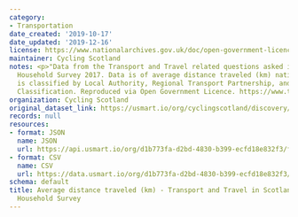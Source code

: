 ```yaml
---
category:
- Transportation
date_created: '2019-10-17'
date_updated: '2019-12-16'
license: https://www.nationalarchives.gov.uk/doc/open-government-licence/version/3/
maintainer: Cycling Scotland
notes: <p>"Data from the Transport and Travel related questions asked in the Scottish
  Household Survey 2017. Data is of average distance traveled (km) nationally. Data
  is classified by Local Authority, Regional Transport Partnership, and Urban/Rural
  Classification. Reproduced via Open Government Licence. https://www.transport.gov.scot/publication/transport-and-travel-in-scotland-2017/"</p>
organization: Cycling Scotland
original_dataset_link: https://usmart.io/org/cyclingscotland/discovery/discovery-view-detail/33e828ef-a1a7-4666-b938-f929f19683d4
records: null
resources:
- format: JSON
  name: JSON
  url: https://api.usmart.io/org/d1b773fa-d2bd-4830-b399-ecfd18e832f3/f6db47aa-b724-422f-87d0-95bc50ecc2ec/2/urql
- format: CSV
  name: CSV
  url: https://data.usmart.io/org/d1b773fa-d2bd-4830-b399-ecfd18e832f3/resource?resourceGUID=eee093df-2be4-4d04-ae7d-d175dfde1269
schema: default
title: Average distance traveled (km) - Transport and Travel in Scotland 2017 - Scottish
  Household Survey
---
```

